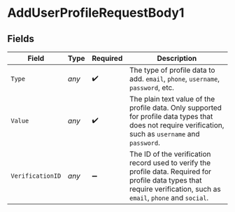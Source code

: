 # AddUserProfileRequestBody1


## Fields

| Field                                                                                                                                                                | Type                                                                                                                                                                 | Required                                                                                                                                                             | Description                                                                                                                                                          |
| -------------------------------------------------------------------------------------------------------------------------------------------------------------------- | -------------------------------------------------------------------------------------------------------------------------------------------------------------------- | -------------------------------------------------------------------------------------------------------------------------------------------------------------------- | -------------------------------------------------------------------------------------------------------------------------------------------------------------------- |
| `Type`                                                                                                                                                               | *any*                                                                                                                                                                | :heavy_check_mark:                                                                                                                                                   | The type of profile data to add. `email`, `phone`, `username`, `password`, etc.                                                                                      |
| `Value`                                                                                                                                                              | *any*                                                                                                                                                                | :heavy_check_mark:                                                                                                                                                   | The plain text value of the profile data. Only supported for profile data types that does not require verification, such as `username` and `password`.               |
| `VerificationID`                                                                                                                                                     | *any*                                                                                                                                                                | :heavy_minus_sign:                                                                                                                                                   | The ID of the verification record used to verify the profile data. Required for profile data types that require verification, such as `email`, `phone` and `social`. |